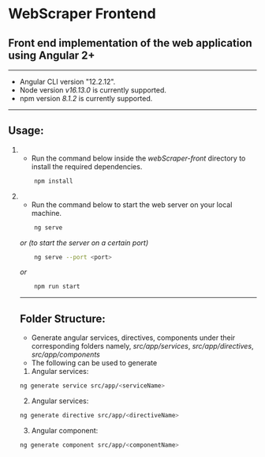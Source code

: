 # WebScraper Frontend
## Front end implementation of the web application using Angular 2+
---  

* Angular CLI version "12.2.12".
* Node version *v16.13.0* is currently supported.
* npm version *8.1.2* is currently supported.

---

## Usage:
1)
      * Run the command below inside the *webScraper-front* directory to install the required dependencies.

    ```bash
        npm install
    ```
2)
    * Run the command below to start the web server on your local machine.
    ```bash
        ng serve
    ```
    *or (to start the server on a certain port)*
    
    ```bash
        ng serve --port <port>
    ```
    *or*
    ```bash
        npm run start
    ```

    ---

    ## Folder Structure:
    * Generate angular services, directives, components under their corresponding folders namely, *src/app/services*, *src/app/directives*, *src/app/components*
    * The following can be used to generate
    1) Angular services:
    ```bash
    ng generate service src/app/<serviceName>
    ```
    2) Angular services:
    ```bash
    ng generate directive src/app/<directiveName>
    ```
    3) Angular component:
    ```bash
    ng generate component src/app/<componentName>
    ```